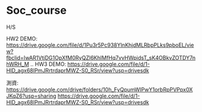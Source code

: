 # Soc_course
H/S

HW2 DEMO:
https://drive.google.com/file/d/1Pu3r5Pc938YlnKhjdMLRbpPLks9pboEL/view?fbclid=IwAR1VtjDG1OpXfM0RyQZl6KhIMfHq7vvHWpidsT_sK4OBkvZOTDY7nhWRH_M
 ..
HW3 DEMO: 
https://drive.google.com/file/d/1-HID_agx68lPmJRrtrdaprMWZ-S0_RSr/view?usp=drivesdk

測資:
https://drive.google.com/drive/folders/10h_FyQpumWIPwY1orbRpPVPpx0XJKqZ6?usp=sharing
https://drive.google.com/file/d/1-HID_agx68lPmJRrtrdaprMWZ-S0_RSr/view?usp=drivesdk
